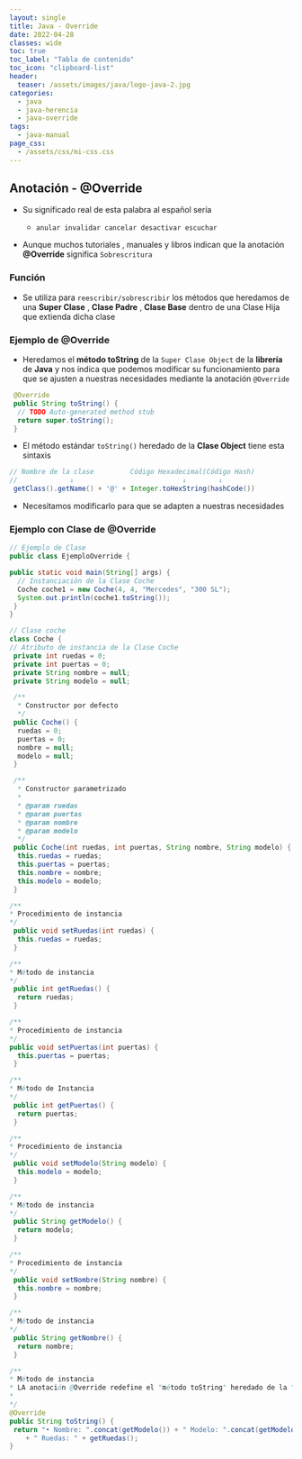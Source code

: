 ```yaml
---
layout: single
title: Java - Override
date: 2022-04-28
classes: wide
toc: true
toc_label: "Tabla de contenido"
toc_icon: "clipboard-list"
header:
  teaser: /assets/images/java/logo-java-2.jpg
categories:
  - java
  - java-herencia
  - java-override
tags:
  - java-manual
page_css: 
  - /assets/css/mi-css.css
---
```


## Anotación - @Override

* Su significado real de esta palabra al español sería
  * ``anular invalidar cancelar desactivar escuchar``

* Aunque muchos tutoriales , manuales y libros indican que la anotación **@Override** significa ``Sobrescritura``

### Función

* Se utiliza para ``reescribir/sobrescribir`` los métodos que heredamos de una **Super Clase** , **Clase Padre** , **Clase Base** dentro de una Clase Hija que extienda dicha clase

### Ejemplo de @Override

* Heredamos el **método toString** de la ``Super Clase Object`` de la **librería** de **Java** y nos indica que podemos modificar su funcionamiento para que se ajusten a nuestras necesidades mediante la anotación ``@Override``

```java
 @Override
 public String toString() {
  // TODO Auto-generated method stub
  return super.toString();
 }
```

* El método estándar ``toString()`` heredado de la **Clase Object** tiene esta sintaxis

```java
// Nombre de la clase         Código Hexadecimal(Código Hash)
//             ↓                           ↓        ↓
 getClass().getName() + '@' + Integer.toHexString(hashCode())
```

* Necesitamos modificarlo para que se adapten a nuestras necesidades

### Ejemplo con Clase de @Override

```java
// Ejemplo de Clase
public class EjemploOverride {

public static void main(String[] args) {
  // Instanciación de la Clase Coche
  Coche coche1 = new Coche(4, 4, "Mercedes", "300 SL");
  System.out.println(coche1.toString());
 }
}

// Clase coche
class Coche {
// Atributo de instancia de la Clase Coche
 private int ruedas = 0;
 private int puertas = 0;
 private String nombre = null;
 private String modelo = null;

 /**
  * Constructor por defecto
  */
 public Coche() {
  ruedas = 0;
  puertas = 0;
  nombre = null;
  modelo = null;
 }

 /**
  * Constructor parametrizado
  *
  * @param ruedas
  * @param puertas
  * @param nombre
  * @param modelo
  */
 public Coche(int ruedas, int puertas, String nombre, String modelo) {
  this.ruedas = ruedas;
  this.puertas = puertas;
  this.nombre = nombre;
  this.modelo = modelo;
 }

/**
* Procedimiento de instancia
*/
 public void setRuedas(int ruedas) {
  this.ruedas = ruedas;
 }

/**
* Método de instancia
*/
 public int getRuedas() {
  return ruedas;
 }

/**
* Procedimiento de instancia
*/
public void setPuertas(int puertas) {
  this.puertas = puertas;
 }

/**
* Método de Instancia
*/
 public int getPuertas() {
  return puertas;
 }

/**
* Procedimiento de instancia
*/
 public void setModelo(String modelo) {
  this.modelo = modelo;
 }

/**
* Método de instancia
*/
 public String getModelo() {
  return modelo;
 }

/**
* Procedimiento de instancia
*/
 public void setNombre(String nombre) {
  this.nombre = nombre;
 }

/**
* Método de instancia
*/
 public String getNombre() {
  return nombre;
 }

/**
* Método de instancia
* LA anotación @Override redefine el "método toString" heredado de la "clase Object" para que muestre los valores de los objetos de la "clase Coche" que los invoque y se muestren por consola
*  
*/
@Override
public String toString() {
 return "• Nombre: ".concat(getModelo()) + " Modelo: ".concat(getModelo()) + " Puertas: " + getPuertas()
    + " Ruedas: " + getRuedas();
}
```
